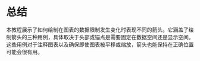 # 总结

本教程展示了如何绘制在图表的数据限制发生变化时表现不同的箭头。它涵盖了绘制箭头的三种用例，具体取决于头部或锚点是需要固定在数据空间还是显示空间。这些用例对于注释图表以及确保即使图表被平移或缩放，箭头也能保持在正确位置可能会很有用。
